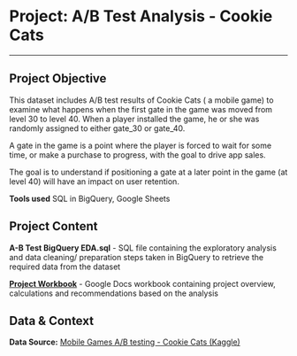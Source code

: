 # Project: A/B Test Analysis - Cookie Cats

--------------------------------------------
## Project Objective

This dataset includes A/B test results of Cookie Cats ( a mobile game) to examine what happens when the first gate in the game was moved from level 30 to level 40. When a player installed the game, he or she was randomly assigned to either gate_30 or gate_40.

A gate in the game is a point where the player is forced to wait for some time, or make a purchase to progress, with the goal to drive app sales.  

The goal is to understand if positioning a gate at a later point in the game (at level 40) will have an impact on user retention.


**Tools used**
SQL in BigQuery, Google Sheets


## Project Content

**A-B Test BigQuery EDA.sql** - SQL file containing the exploratory analysis and data cleaning/ preparation steps taken in BigQuery to retrieve the required data from the dataset

[**Project Workbook**](https://docs.google.com/document/d/1fB-BpsHxgPeK19ylJSd9u_2RBBK1q-3BKaQ7i6Sife4/edit?usp=sharing) - Google Docs workbook containing project overview, calculations and recommendations based on the analysis


## Data & Context

**Data Source:** [Mobile Games A/B testing - Cookie Cats (Kaggle)](https://www.kaggle.com/datasets/mursideyarkin/mobile-games-ab-testing-cookie-cats/code)



